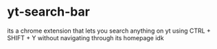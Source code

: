 # yt-search-bar
its a chrome extension that lets you search anything on yt using CTRL + SHIFT + Y without navigating through its homepage idk
